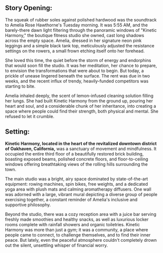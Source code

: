 ## Story Opening:

The squeak of rubber soles against polished hardwood was the soundtrack to Amelia Rose Hawthorne's Tuesday morning. It was 5:55 AM, and the barely-there dawn light filtering through the panoramic windows of "Kinetic Harmony," the boutique fitness studio she owned, cast long shadows across the empty space. Amelia, dressed in her signature neon pink leggings and a simple black tank top, meticulously adjusted the resistance settings on the rowers, a small frown etching itself onto her forehead.

She loved this time, the quiet before the storm of energy and endorphins that would soon fill the studio. It was her meditation, her chance to prepare, to envision the transformations that were about to begin. But today, a prickle of unease lingered beneath the surface. The rent was due in two weeks, and the recent influx of trendy, heavily-funded competitors was starting to bite.

Amelia inhaled deeply, the scent of lemon-infused cleaning solution filling her lungs. She had built Kinetic Harmony from the ground up, pouring her heart and soul, and a considerable chunk of her inheritance, into creating a space where people could find their strength, both physical and mental. She refused to let it crumble.

## Setting:

**Kinetic Harmony, located in the heart of the revitalized downtown district of Oakhaven, California,** was a sanctuary of movement and mindfulness. It occupied the entire third floor of a beautifully restored brick building, boasting exposed beams, polished concrete floors, and floor-to-ceiling windows offering breathtaking views of the rolling hills surrounding the town.

The main studio was a bright, airy space dominated by state-of-the-art equipment: rowing machines, spin bikes, free weights, and a dedicated yoga area with plush mats and calming aromatherapy diffusers. One wall was adorned with a large, vibrant mural depicting a diverse group of people exercising together, a constant reminder of Amelia's inclusive and supportive philosophy.

Beyond the studio, there was a cozy reception area with a juice bar serving freshly made smoothies and healthy snacks, as well as luxurious locker rooms complete with rainfall showers and organic toiletries. Kinetic Harmony was more than just a gym; it was a community, a place where people came to connect, to challenge themselves, and to find their inner peace. But lately, even the peaceful atmosphere couldn't completely drown out the silent, unsettling whisper of financial worry.
